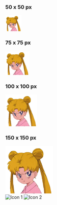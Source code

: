 
### 50 x 50 px
<a href="https://chelcey.github.io/Github-Practice/abcProjects">
  <img src="image.png" alt="Projects" width="50" height="50" />
</a>

### 75 x 75 px
<a href="https://chelcey.github.io/Github-Practice/abcProjects">
  <img src="image.png" alt="Projects" width="75" height="75" />
</a>

### 100 x 100 px
<a href="https://example.com">
  <img src="image.png" alt="Icon" width="100" height="100" />
</a>

### 150 x 150 px
<a href="https://example.com">
  <img src="image.png" alt="Icon" width="150" height="150" />
</a>

<div class="icon-container">
  <img src="image1.png" alt="Icon 1" />
  <img src="image1.png" alt="Icon 2" />
</div>

